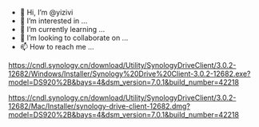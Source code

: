 - 👋 Hi, I’m @yizivi
- 👀 I’m interested in ...
- 🌱 I’m currently learning ...
- 💞️ I’m looking to collaborate on ...
- 📫 How to reach me ...

<!---
yizivi/yizivi is a ✨ special ✨ repository because its `README.md` (this file) appears on your GitHub profile.
You can click the Preview link to take a look at your changes.
--->

https://cndl.synology.cn/download/Utility/SynologyDriveClient/3.0.2-12682/Windows/Installer/Synology%20Drive%20Client-3.0.2-12682.exe?model=DS920%2B&bays=4&dsm_version=7.0.1&build_number=42218

https://cndl.synology.cn/download/Utility/SynologyDriveClient/3.0.2-12682/Mac/Installer/synology-drive-client-12682.dmg?model=DS920%2B&bays=4&dsm_version=7.0.1&build_number=42218
